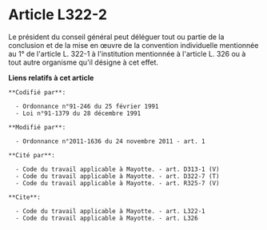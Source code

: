 # Article L322-2

Le président du conseil général peut déléguer tout ou partie de la conclusion et de la mise en œuvre de la convention
individuelle mentionnée au 1° de l'article L. 322-1 à l'institution mentionnée à l'article L. 326 ou à tout autre organisme
qu'il désigne à cet effet.

**Liens relatifs à cet article**

	**Codifié par**:

	  - Ordonnance n°91-246 du 25 février 1991
	  - Loi n°91-1379 du 28 décembre 1991

	**Modifié par**:

	  - Ordonnance n°2011-1636 du 24 novembre 2011 - art. 1

	**Cité par**:

	  - Code du travail applicable à Mayotte. - art. D313-1 (V)
	  - Code du travail applicable à Mayotte. - art. D322-7 (T)
	  - Code du travail applicable à Mayotte. - art. R325-7 (V)

	**Cite**:

	  - Code du travail applicable à Mayotte. - art. L322-1
	  - Code du travail applicable à Mayotte. - art. L326
